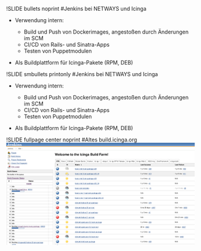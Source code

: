 !SLIDE bullets noprint
#Jenkins bei NETWAYS und Icinga
* Verwendung intern:
  - Build und Push von Dockerimages, angestoßen durch Änderungen im SCM
  - CI/CD von Rails- und Sinatra-Apps
  - Testen von Puppetmodulen

* Als Buildplattform für Icinga-Pakete (RPM, DEB)

!SLIDE smbullets printonly
#Jenkins bei NETWAYS und Icinga
* Verwendung intern:
  - Build und Push von Dockerimages, angestoßen durch Änderungen im SCM
  - CI/CD von Rails- und Sinatra-Apps
  - Testen von Puppetmodulen

* Als Buildplattform für Icinga-Pakete (RPM, DEB)

!SLIDE fullpage center noprint
#Altes build.icinga.org
<img src="_img/jenkins_dashboard_old.png" style="width:1000px" alt="jenkins timeline">


